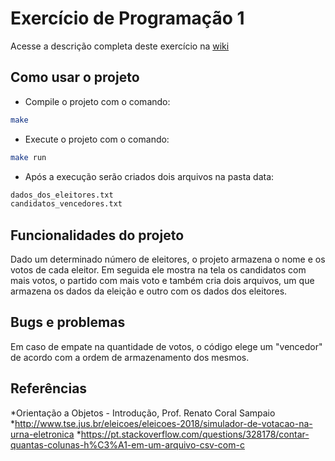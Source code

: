 # Exercício de Programação 1

Acesse a descrição completa deste exercício na [wiki](https://gitlab.com/oofga/eps_2018_2/ep1/wikis/Descricao)

## Como usar o projeto

* Compile o projeto com o comando:

```sh
make
```

* Execute o projeto com o comando:

```sh
make run
```

* Após a execução serão criados dois arquivos na pasta data:
```sh
dados_dos_eleitores.txt
candidatos_vencedores.txt
```

## Funcionalidades do projeto

Dado um determinado número de eleitores, o projeto armazena o nome e os votos de cada eleitor. Em seguida ele mostra na tela os candidatos com mais votos, o partido com mais voto e também cria dois arquivos, um que armazena os dados da eleição e outro com os dados dos eleitores.

## Bugs e problemas

Em caso de empate na quantidade de votos, o código elege um "vencedor" de acordo com a ordem de armazenamento dos mesmos.

## Referências

*Orientação a Objetos - Introdução, Prof. Renato Coral Sampaio 
*http://www.tse.jus.br/eleicoes/eleicoes-2018/simulador-de-votacao-na-urna-eletronica
*https://pt.stackoverflow.com/questions/328178/contar-quantas-colunas-h%C3%A1-em-um-arquivo-csv-com-c